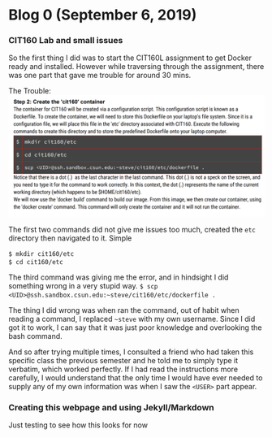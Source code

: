 
# Blog 0 (September 6, 2019)

### CIT160 Lab and small issues

So the first thing I did was to start the CIT160L assignment to get Docker ready and installed. However while traversing through the assignment, there was one part that gave me trouble for around 30 mins. 

The Trouble: 
![Trouble](https://github.com/FurenchiFurai/furenchifurai.github.io/blob/master/cit160%20lab%20errors.png?raw=true)

The first two commands did not give me issues too much, created the `etc` directory then navigated to it. Simple
```
$ mkdir cit160/etc
$ cd cit160/etc
```

The third command was giving me the error, and in hindsight I did something wrong in a very stupid way.
`$ scp <UID>@ssh.sandbox.csun.edu:~steve/cit160/etc/dockerfile .`

The thing I did wrong was when ran the command, out of habit when reading a command, I replaced `~steve` with my own username.  Since I did got it to work, I can say that it was just poor knowledge and overlooking the bash command. 

And so after trying multiple times, I consulted a friend who had taken this specific class the previous semester and he told me to simply type it verbatim, which worked perfectly. If I had read the instructions more carefully, I would understand that the only time I would have ever needed to supply any of my own information was when I saw the `<USER>` part appear. 

### Creating this webpage and using Jekyll/Markdown


Just testing to see how this looks for now
